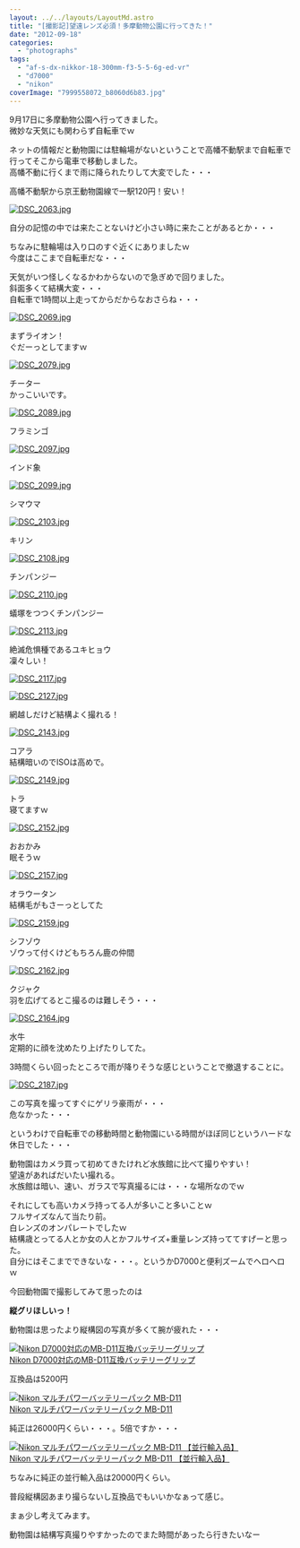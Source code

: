 ```yaml
---
layout: ../../layouts/LayoutMd.astro
title: "[撮影記]望遠レンズ必須！多摩動物公園に行ってきた！"
date: "2012-09-18"
categories: 
  - "photographs"
tags: 
  - "af-s-dx-nikkor-18-300mm-f3-5-5-6g-ed-vr"
  - "d7000"
  - "nikon"
coverImage: "7999558072_b8060d6b83.jpg"
---
```


9月17日に多摩動物公園へ行ってきました。  
微妙な天気にも関わらず自転車でｗ

ネットの情報だと動物園には駐輪場がないということで高幡不動駅まで自転車で行ってそこから電車で移動しました。  
高幡不動に行くまで雨に降られたりして大変でした・・・

高幡不動駅から京王動物園線で一駅120円！安い！

[![DSC_2063.jpg](/wp/images/7999558072_b8060d6b83.jpg)](http://www.flickr.com/photos/67522130@N08/7999558072/)

自分の記憶の中では来たことないけど小さい時に来たことがあるとか・・・

ちなみに駐輪場は入り口のすぐ近くにありましたｗ  
今度はここまで自転車だな・・・

天気がいつ怪しくなるかわからないので急ぎめで回りました。  
斜面多くて結構大変・・・  
自転車で1時間以上走ってからだからなおさらね・・・

[![DSC_2069.jpg](/wp/images/7999559204_7e56253f81.jpg)](http://www.flickr.com/photos/67522130@N08/7999559204/)

まずライオン！  
ぐだーっとしてますｗ

[![DSC_2079.jpg](/wp/images/7999559976_1c2814580e.jpg)](http://www.flickr.com/photos/67522130@N08/7999559976/)

チーター  
かっこいいです。

[![DSC_2089.jpg](/wp/images/7999557545_bc4c2bff39.jpg)](http://www.flickr.com/photos/67522130@N08/7999557545/)

フラミンゴ

[![DSC_2097.jpg](/wp/images/7999558585_ec8abf9430.jpg)](http://www.flickr.com/photos/67522130@N08/7999558585/)

インド象

[![DSC_2099.jpg](/wp/images/7999559955_24a928291d.jpg)](http://www.flickr.com/photos/67522130@N08/7999559955/)

シマウマ

[![DSC_2103.jpg](/wp/images/7999562305_579ac7a812.jpg)](http://www.flickr.com/photos/67522130@N08/7999562305/)

キリン

[![DSC_2108.jpg](/wp/images/7999566294_30e013f1cb.jpg)](http://www.flickr.com/photos/67522130@N08/7999566294/)

チンパンジー

[![DSC_2110.jpg](/wp/images/7999564243_3a5d6985ac.jpg)](http://www.flickr.com/photos/67522130@N08/7999564243/)

蟻塚をつつくチンパンジー

[![DSC_2113.jpg](/wp/images/7999565251_80f31311b2.jpg)](http://www.flickr.com/photos/67522130@N08/7999565251/)

絶滅危惧種であるユキヒョウ  
凜々しい！

[![DSC_2117.jpg](/wp/images/7999569548_31a52bab3e.jpg)](http://www.flickr.com/photos/67522130@N08/7999569548/)

[![DSC_2127.jpg](/wp/images/7999567341_75b2b7024f.jpg)](http://www.flickr.com/photos/67522130@N08/7999567341/)

網越しだけど結構よく撮れる！

[![DSC_2143.jpg](/wp/images/7999568555_f7a9381de0.jpg)](http://www.flickr.com/photos/67522130@N08/7999568555/)

コアラ  
結構暗いのでISOは高めで。

[![DSC_2149.jpg](/wp/images/7999569985_d759926dc7.jpg)](http://www.flickr.com/photos/67522130@N08/7999569985/)

トラ  
寝てますｗ

[![DSC_2152.jpg](/wp/images/7999571037_b3e551339c.jpg)](http://www.flickr.com/photos/67522130@N08/7999571037/)

おおかみ  
眠そうｗ

[![DSC_2157.jpg](/wp/images/7999572165_bab3a8356a.jpg)](http://www.flickr.com/photos/67522130@N08/7999572165/)

オラウータン  
結構毛がもさーっとしてた

[![DSC_2159.jpg](/wp/images/7999572777_5ce1db2364.jpg)](http://www.flickr.com/photos/67522130@N08/7999572777/)

シフゾウ  
ゾウって付くけどもちろん鹿の仲間

[![DSC_2162.jpg](/wp/images/7999573941_97a0177b0f.jpg)](http://www.flickr.com/photos/67522130@N08/7999573941/)

クジャク  
羽を広げてるとこ撮るのは難しそう・・・

[![DSC_2164.jpg](/wp/images/7999577858_95a7cb6e2c.jpg)](http://www.flickr.com/photos/67522130@N08/7999577858/)

水牛  
定期的に顔を沈めたり上げたりしてた。

3時間くらい回ったところで雨が降りそうな感じということで撤退することに。

[![DSC_2187.jpg](/wp/images/7999576267_965c7501d8.jpg)](http://www.flickr.com/photos/67522130@N08/7999576267/)

この写真を撮ってすぐにゲリラ豪雨が・・・  
危なかった・・・

というわけで自転車での移動時間と動物園にいる時間がほぼ同じというハードな休日でした・・・

動物園はカメラ買って初めてきたけれど水族館に比べて撮りやすい！  
望遠があればだいたい撮れる。  
水族館は暗い、速い、ガラスで写真撮るには・・・な場所なのでｗ

それにしても高いカメラ持ってる人が多いこと多いことｗ  
フルサイズなんて当たり前。  
白レンズのオンパレートでしたｗ  
結構歳とってる人とか女の人とかフルサイズ+重量レンズ持っててすげーと思った。  
自分にはそこまでできないな・・・。というかD7000と便利ズームでヘロヘロｗ

今回動物園で撮影してみて思ったのは

**縦グリほしいっ！**

動物園は思ったより縦構図の写真が多くて腕が疲れた・・・

[![Nikon D7000対応のMB-D11互換バッテリーグリップ](/wp/images/316t1Na46bL._SL75_.jpg)  
Nikon D7000対応のMB-D11互換バッテリーグリップ  
](https://www.amazon.co.jp/exec/obidos/ASIN/B005ILAEL6/mizuka123-22/ref=nosim)

互換品は5200円

[![Nikon マルチパワーバッテリーパック MB-D11](/wp/images/41d30QjoY8L._SL75_.jpg)  
Nikon マルチパワーバッテリーパック MB-D11  
](https://www.amazon.co.jp/exec/obidos/ASIN/B0042VJSPG/mizuka123-22/ref=nosim)

純正は26000円くらい・・・。5倍ですか・・・

[![Nikon マルチパワーバッテリーパック MB-D11 【並行輸入品】](/wp/images/41LKwSJT0HL._SL75_.jpg)  
Nikon マルチパワーバッテリーパック MB-D11 【並行輸入品】  
](https://www.amazon.co.jp/exec/obidos/ASIN/B008NNRKWM/mizuka123-22/ref=nosim)

  
ちなみに純正の並行輸入品は20000円くらい。

普段縦構図あまり撮らないし互換品でもいいかなぁって感じ。

まぁ少し考えてみます。

動物園は結構写真撮りやすかったのでまた時間があったら行きたいなー
